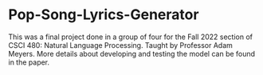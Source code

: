 # Pop-Song-Lyrics-Generator
This was a final project done in a group of four for the Fall 2022 section of CSCI 480: Natural Language Processing. Taught by Professor Adam Meyers. More details about developing and testing the model can be found in the paper.
